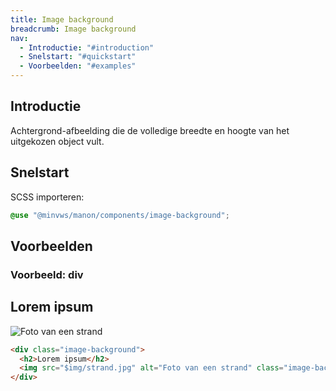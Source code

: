 ```yaml
---
title: Image background
breadcrumb: Image background
nav:
  - Introductie: "#introduction"
  - Snelstart: "#quickstart"
  - Voorbeelden: "#examples"
---
```


<h2 id="introduction">Introductie</h2>

Achtergrond-afbeelding die de volledige breedte en hoogte van het uitgekozen object vult.

<h2 id="quickstart">Snelstart</h2>

SCSS importeren:

```scss
@use "@minvws/manon/components/image-background";
```

<h2 id="examples">Voorbeelden</h2>

### Voorbeeld: div

<div >
  <h2>Lorem ipsum</h2>
  <img src="$img/strand.jpg" alt="Foto van een strand" class="image-background">
</div>

```html
<div class="image-background">
  <h2>Lorem ipsum</h2>
  <img src="$img/strand.jpg" alt="Foto van een strand" class="image-background" />
</div>
```
